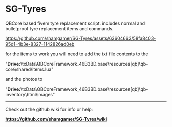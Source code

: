 # SG-Tyres
QBCore based fivem tyre replacement script. includes normal and bulletproof tyre replacement items and commands.

https://github.com/shamgamer/SG-Tyres/assets/63604663/58fa8403-95d1-4b3e-8327-1142826ad0eb

for the items to work you will need to add the txt file contents to the 

"**Drive:**\txData\QBCoreFramework_46B3BD.base\resources\[qb]\qb-core\shared\items.lua" 

and the photos to 

"**Drive:**\txData\QBCoreFramework_46B3BD.base\resources\[qb]\qb-inventory\html\images"

--------

Check out the github wiki for info or help:

**https://github.com/shamgamer/SG-Tyres/wiki**

